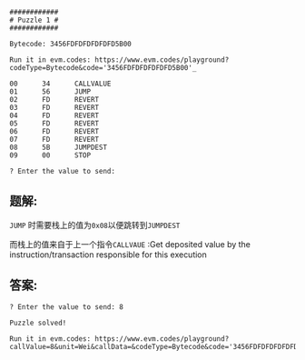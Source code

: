 ```
############
# Puzzle 1 #
############

Bytecode: 3456FDFDFDFDFDFD5B00

Run it in evm.codes: https://www.evm.codes/playground?codeType=Bytecode&code='3456FDFDFDFDFDFD5B00'_

00      34      CALLVALUE
01      56      JUMP
02      FD      REVERT
03      FD      REVERT
04      FD      REVERT
05      FD      REVERT
06      FD      REVERT
07      FD      REVERT
08      5B      JUMPDEST
09      00      STOP

? Enter the value to send:
```



## 题解: 

`JUMP` 时需要栈上的值为`0x08`以便跳转到`JUMPDEST`

而栈上的值来自于上一个指令`CALLVAUE` :Get deposited value by the instruction/transaction responsible for this execution

## 答案:

```
? Enter the value to send: 8

Puzzle solved!

Run it in evm.codes: https://www.evm.codes/playground?callValue=8&unit=Wei&callData=&codeType=Bytecode&code='3456FDFDFDFDFDFD5B00'_
```



